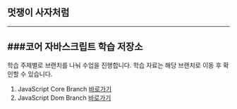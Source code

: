 ## 멋쟁이 사자처럼
---
###코어 자바스크립트 학습 저장소
---
학습 주제별로 브랜치를 나눠 수업을 진행합니다.
학습 자료는 해당 브랜치로 이동 후 확인할 수 있습니다.

1. JavaScript Core Branch [바로가기](https://github.com/ParkjiDev/core-javascript/tree/01.core)
2. JavaScript Dom Branch [바로가기](https://www.naver.com)
